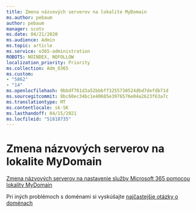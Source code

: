 ```yaml
---
title: Zmena názvových serverov na lokalite MyDomain
ms.author: pebaum
author: pebaum
manager: scotv
ms.date: 04/21/2020
ms.audience: Admin
ms.topic: article
ms.service: o365-administration
ROBOTS: NOINDEX, NOFOLLOW
localization_priority: Priority
ms.collection: Adm_O365
ms.custom:
- "5862"
- "14"
ms.openlocfilehash: 9bbdf761d3a52bbbff3255730524dbd7defdb71d
ms.sourcegitcommit: 8bc60ec34bc1e40685e3976576e04a2623f63a7c
ms.translationtype: MT
ms.contentlocale: sk-SK
ms.lasthandoff: 04/15/2021
ms.locfileid: "51818735"
---
```

# <a name="change-nameservers-at-mydomain"></a>Zmena názvových serverov na lokalite MyDomain

[Zmena názvových serverov na nastavenie služby Microsoft 365 pomocou lokality MyDomain](https://docs.microsoft.com/microsoft-365/admin/dns/change-nameservers-at-mydomain?view=o365-worldwide)

Pri iných problémoch s doménami si vyskúšajte [najčastejšie otázky o doménach](https://docs.microsoft.com/microsoft-365/admin/setup/domains-faq?view=o365-worldwide)